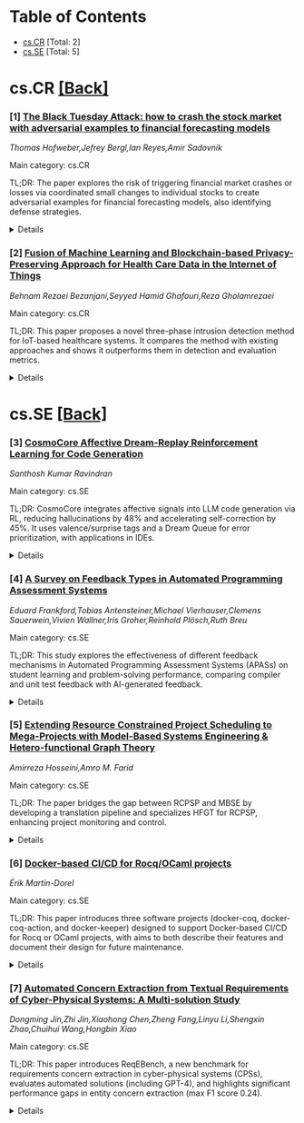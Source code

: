 <div id=toc></div>

# Table of Contents

- [cs.CR](#cs.CR) [Total: 2]
- [cs.SE](#cs.SE) [Total: 5]


<div id='cs.CR'></div>

# cs.CR [[Back]](#toc)

### [1] [The Black Tuesday Attack: how to crash the stock market with adversarial examples to financial forecasting models](https://arxiv.org/abs/2510.18990)
*Thomas Hofweber,Jefrey Bergl,Ian Reyes,Amir Sadovnik*

Main category: cs.CR

TL;DR: The paper explores the risk of triggering financial market crashes or losses via coordinated small changes to individual stocks to create adversarial examples for financial forecasting models, also identifying defense strategies.


<details>
  <summary>Details</summary>
Motivation: The article's authors seek to research this threat to prompt urgent action and increase awareness of this issue, which they believe is underestimated, to improve the resilience of financial systems against adversarial attacks. The investigation is prompted by the concern that these kinds of attacks may pose a major risk to financial stability and lead to significant economic losses for adversaries. These risks may exist in whole economies and individual stocks.

Method: The authors begin by analyzing the possibility of triggering a financial market crash by making small, coordinated changes to individual stock values, which collectively create an adversarial example for financial forecasting models. Next, they outline four parts of the investigation: how such an attack might proceed, its theoretical basis and economic damage, how it can be directed towards a whole economy or companies, and the defenses that could be used against it. They conclude that this issue is underappreciated and requires urgent research and defensive action.

Result: The paper finds that intentionally targeted stock market manipulations can successfully trigger self-fufilling crashes by the forecast model, and describes the specific methods and defenses for such threats. The authors point out that this threat could be directed at an entire economy or an individual company and pose a significant risk to financial stability.

Conclusion: The article concludes that the threat of causing financial market volatility through adversarial manipulation remains significantly underestimated and urgent research and defense mechanisms are needed to safeguard the financial system. The authors propose that the financial industry must focus on defenses, including changes to the structure of algorithms used by forecasting models, to protect against manipulation.

Abstract: We investigate and defend the possibility of causing a stock market crash via
small manipulations of individual stock values that together realize an
adversarial example to financial forecasting models, causing these models to
make the self-fulfilling prediction of a crash. Such a crash triggered by an
adversarial example would likely be hard to detect, since the model's
predictions would be accurate and the interventions that would cause it are
minor. This possibility is a major risk to financial stability and an
opportunity for hostile actors to cause great economic damage to an adversary.
This threat also exists against individual stocks and the corresponding
valuation of individual companies. We outline how such an attack might proceed,
what its theoretical basis is, how it can be directed towards a whole economy
or an individual company, and how one might defend against it. We conclude that
this threat is vastly underappreciated and requires urgent research on how to
defend against it.

</details>


### [2] [Fusion of Machine Learning and Blockchain-based Privacy-Preserving Approach for Health Care Data in the Internet of Things](https://arxiv.org/abs/2510.19026)
*Behnam Rezaei Bezanjani,Seyyed Hamid Ghafouri,Reza Gholamrezaei*

Main category: cs.CR

TL;DR: This paper proposes a novel three-phase intrusion detection method for IoT-based healthcare systems. It compares the method with existing approaches and shows it outperforms them in detection and evaluation metrics.


<details>
  <summary>Details</summary>
Motivation: The rapid adoption of IoT in healthcare has introduced critical security challenges, necessitating robust solutions to protect sensitive patient data against cyber threats.

Method: The proposed method consists of three phases: 1) Blockchain-Enabled Request and Transaction Encryption to secure data transactions, 2) Request Pattern Recognition Check to detect unauthorized access attempts using diverse data sources, and 3) Feature Selection with a BiLSTM network to improve intrusion detection accuracy and efficiency via machine learning.

Result: The simulation results show the proposed method surpasses recent approaches like AIBPSF-IoMT, OMLIDS-PBIoT, and AIMMFIDS in all key performance metrics including detection rate, false alarm rate, precision, recall, and accuracy.

Conclusion: The paper concludes that the proposed method effectively enhances the security of IoT-based healthcare systems by combining blockchain encryption, pattern recognition, and BiLSTM-based intrusion detection.

Abstract: In recent years, the rapid integration of Internet of Things (IoT) devices
into the healthcare sector has brought about revolutionary advancements in
patient care and data management. While these technological innovations hold
immense promise, they concurrently raise critical security concerns,
particularly in safeguarding medical data against potential cyber threats. The
sensitive nature of health-related information requires robust measures to
ensure the confidentiality, integrity, and availability of patient data in
IoT-enabled medical environments. Addressing the imperative need for enhanced
security in IoT-based healthcare systems, we propose a comprehensive method
encompassing three distinct phases. In the first phase, we implement
Blockchain-Enabled Request and Transaction Encryption to strengthen data
transaction security, providing an immutable and transparent framework. In the
second phase, we introduce a Request Pattern Recognition Check that leverages
diverse data sources to identify and block potential unauthorized access
attempts. Finally, the third phase incorporates Feature Selection and a BiLSTM
network to enhance the accuracy and efficiency of intrusion detection using
advanced machine learning techniques. We compared the simulation results of the
proposed method with three recent related methods: AIBPSF-IoMT, OMLIDS-PBIoT,
and AIMMFIDS. The evaluation criteria include detection rate, false alarm rate,
precision, recall, and accuracy - crucial benchmarks for assessing the overall
performance of intrusion detection systems. Our findings show that the proposed
method outperforms existing approaches across all evaluated criteria,
demonstrating its effectiveness in improving the security of IoT-based
healthcare systems.

</details>


<div id='cs.SE'></div>

# cs.SE [[Back]](#toc)

### [3] [CosmoCore Affective Dream-Replay Reinforcement Learning for Code Generation](https://arxiv.org/abs/2510.18895)
*Santhosh Kumar Ravindran*

Main category: cs.SE

TL;DR: CosmoCore integrates affective signals into LLM code generation via RL, reducing hallucinations by 48% and accelerating self-correction by 45%. It uses valence/surprise tags and a Dream Queue for error prioritization, with applications in IDEs.


<details>
  <summary>Details</summary>
Motivation: Inspired by human/animal learning via emotional feedback (e.g., embarrassment from errors), the paper addresses the inefficiency of traditional RLHF in prioritizing code generation corrections.

Method: A lightweight MLP tags code trajectories with valence (cringe) and surprise; high-valence errors are prioritized in a Dream Queue for five-fold replay, while low-surprise successes are pruned. Evaluated via HumanEval, BigCodeBench, and custom simulated environments.

Result: Reduces hallucinated code by 48% and accelerates self-correction by 45% (validated on Hugging Face models in PySpark). Ablations confirm valence tagging boosts exploration and pruning improves efficiency.

Conclusion: CosmoCore extends RLHF to incorporate emotional awareness, offering a framework for more reliable code assistants in IDEs and data pipelines, with released code and simulations for replication.

Abstract: We introduce CosmoCore, a neuroscience-inspired reinforcement learning (RL)
architecture that integrates affective signals to enhance code generation in
large language models (LLMs). Motivated by human and animal learning where
embarrassment from mistakes drives rapid correction, as observed in training a
puppy to avoid repeating errors after a single scolding CosmoCore tags code
generation trajectories with valence and surprise using a lightweight
multi-layer perceptron (MLP). High-negative valence (cringe) episodes, such as
buggy code outputs, are prioritized in a Dream Queue for five-fold replay
during off-policy updates, while low-surprise successes are pruned to prevent
overconfidence and buffer bloat. Evaluated on code generation benchmarks like
HumanEval and BigCodeBench, alongside simulations with a custom data pipeline
environment, CosmoCore reduces hallucinated code (e.g., syntax errors or
logical bugs) by 48\% and accelerates self-correction by 45\%. Local
experiments using Hugging Face models in a PySpark environment validate these
gains, with code snippets provided for replication. Ablations confirm valence
tagging boosts curiosity in exploration, and pruning mitigates inefficiency.
This framework extends RL from human feedback (RLHF) for more emotionally aware
code assistants, with applications in IDEs and data pipelines. Code and the
custom mini-world simulation are released.

</details>


### [4] [A Survey on Feedback Types in Automated Programming Assessment Systems](https://arxiv.org/abs/2510.18923)
*Eduard Frankford,Tobias Antensteiner,Michael Vierhauser,Clemens Sauerwein,Vivien Wallner,Iris Groher,Reinhold Plösch,Ruth Breu*

Main category: cs.SE

TL;DR: This study explores the effectiveness of different feedback mechanisms in Automated Programming Assessment Systems (APASs) on student learning and problem-solving performance, comparing compiler and unit test feedback with AI-generated feedback.


<details>
  <summary>Details</summary>
Motivation: The growing demand for programming education across diverse academic fields necessitates better teaching, grading, and tutoring resources. Current APASs using unit tests have limited feedback capacity, while advances in Large Language Models (LLL) enable new possibilities for high-quality, personalized assessment feedback.

Method: A large-scale comparative study involving over 200 university students evaluated three feedback types: 1) Compiler feedback, 2) Unit test feedback (current APAS standard), and 3) LLM-based feedback (advanced AI approach). The study measures perceived feedback quality and student performance outcomes.

Result: Surprisingly, while students found unit test feedback most helpful, AI-generated feedback showed significantly better learning outcomes. The LLM feedback helped students improve both problem-solving approaches and code refinement, leading to higher performance scores than alternative methods.

Conclusion: The study recommends a hybrid approach where APASs combine traditional unit testing with AI-driven guidance. This combination offers strengths of standardized testing with the increased personalization and effectiveness of LLM-based feedback to enhance programming education outcomes.

Abstract: With the recent rapid increase in digitization across all major industries,
acquiring programming skills has increased the demand for introductory
programming courses. This has further resulted in universities integrating
programming courses into a wide range of curricula, including not only
technical studies but also business and management fields of study.
  Consequently, additional resources are needed for teaching, grading, and
tutoring students with diverse educational backgrounds and skills. As part of
this, Automated Programming Assessment Systems (APASs) have emerged, providing
scalable and high-quality assessment systems with efficient evaluation and
instant feedback. Commonly, APASs heavily rely on predefined unit tests for
generating feedback, often limiting the scope and level of detail of feedback
that can be provided to students. With the rise of Large Language Models (LLMs)
in recent years, new opportunities have emerged as these technologies can
enhance feedback quality and personalization.
  To investigate how different feedback mechanisms in APASs are perceived by
students, and how effective they are in supporting problem-solving, we have
conducted a large-scale study with over 200 students from two different
universities. Specifically, we compare baseline Compiler Feedback, standard
Unit Test Feedback, and advanced LLM-based Feedback regarding perceived quality
and impact on student performance.
  Results indicate that while students rate unit test feedback as the most
helpful, AI-generated feedback leads to significantly better performances.
These findings suggest combining unit tests and AI-driven guidance to optimize
automated feedback mechanisms and improve learning outcomes in programming
education.

</details>


### [5] [Extending Resource Constrained Project Scheduling to Mega-Projects with Model-Based Systems Engineering & Hetero-functional Graph Theory](https://arxiv.org/abs/2510.19035)
*Amirreza Hosseini,Amro M. Farid*

Main category: cs.SE

TL;DR: The paper bridges the gap between RCPSP and MBSE by developing a translation pipeline and specializes HFGT for RCPSP, enhancing project monitoring and control.


<details>
  <summary>Details</summary>
Motivation: The paper aims to connect the resource-constrained project scheduling problem (RCPSP) with model-based systems engineering (MBSE) and hetero-functional graph theory (HFGT), addressing the lack of integration in managing complex systems.

Method: The authors created a translation pipeline converting activity-on-node networks to SysML activity diagrams and operand nets. They specialized the hetero-functional network minimum-cost flow (HFNMCF) formulation for RCPSP and demonstrated its application through an illustrative instance with both renewable and non-renewable operands.

Result: The specialized HFNMCF formulation showed that RCPSP can be recovered as a special case of a broader model, and it produced similar project schedules while providing explicit explanations of project states, facilitating better monitoring and control.

Conclusion: The proposed framework successfully integrates RCPSP within MBSE and HFGT, preserving traditional strengths while supporting complex, real-world project constraints and decision-making in megaprojects, marking a significant advancement in project scheduling theory and application.

Abstract: Within the project management context, project scheduling serves as an
indispensable component, functioning as a fundamental tool for planning,
monitoring, controlling, and managing projects more broadly. Although the
resource-constrained project scheduling problem (RCPSP) lies at the core of
project management activities, it remains largely disconnected from the broader
literature on model-based systems engineering (MBSE), thereby limiting its
integration into the design and management of complex systems. The original
contribution of this paper is twofold. First, the paper seeks to reconcile the
RCPSP with the broader literature and vocabulary of model-based systems
engineering and hetero-functional graph theory (HFGT). A concrete translation
pipeline from an activity-on-node network to a SysML activity diagram, and then
to an operand net is constructed. Using this representation, it specializes the
hetero-functional network minimum-cost flow (HFNMCF) formulation to the RCPSP
context as a systematic means of HFGT for quantitative analysis and proves that
the RCPSP is recoverable as a special case of a broader model. Secondly, on an
illustrative instance with renewable and non-renewable operands, the
specialized HFNMCF, while producing similar schedules, yields explicit
explanations of the project states that enable richer monitoring and control.
Overall, the framework preserves the strengths of the classical RCPSP while
accommodating real-world constraints and enterprise-level decision processes
encountered in large, complex megaprojects.

</details>


### [6] [Docker-based CI/CD for Rocq/OCaml projects](https://arxiv.org/abs/2510.19089)
*Érik Martin-Dorel*

Main category: cs.SE

TL;DR: This paper introduces three software projects (docker-coq, docker-coq-action, and docker-keeper) designed to support Docker-based CI/CD for Rocq or OCaml projects, with aims to both describe their features and document their design for future maintenance.


<details>
  <summary>Details</summary>
Motivation: The motivation is to facilitate the adoption and maintenance of Docker-based CI/CD (Continuous Integration/Continuous Deployment) for Rocq (formerly Coq) or OCaml projects by providing a high-level overview of features and detailed documentation of design decisions.

Method: The authors present three specific software projects, each serving a purpose within the Docker-based CI/CD pipeline, and document the features and the rationale behind the design decisions of these tools in a structured manner.

Result: The paper provides a clear description of the three Docker-based tools and their features, along with their design choices, which facilitates their usage and future maintenance.

Conclusion: The conclusion emphasizes the importance of these projects in supporting Docker-based CI/CD for Rocq or OCaml, and the value of documenting their features and design for both users and maintainers.

Abstract: This paper presents three closely-related software projects, namely:
docker-coq, docker-coq-action, and docker-keeper. It aims at two objectives:
provide a high-level description of the available features -- to foster the use
of a Docker-based CI/CD for Rocq (formerly known as Coq) or OCaml projects --
and document the underlying requirements and the main design choices of these
three DevOps tools -- to help their future maintainers.

</details>


### [7] [Automated Concern Extraction from Textual Requirements of Cyber-Physical Systems: A Multi-solution Study](https://arxiv.org/abs/2510.19237)
*Dongming Jin,Zhi Jin,Xiaohong Chen,Zheng Fang,Linyu Li,Shengxin Zhao,Chuihui Wang,Hongbin Xiao*

Main category: cs.SE

TL;DR: This paper introduces ReqEBench, a new benchmark for requirements concern extraction in cyber-physical systems (CPSs), evaluates automated solutions (including GPT-4), and highlights significant performance gaps in entity concern extraction (max F1 score 0.24).


<details>
  <summary>Details</summary>
Motivation: The deep integration of information and physical systems in CPSs complicates requirement extraction. Existing automated solutions lack fair evaluation benchmarks to guide improvement.

Method: Authors created ReqEBench with 2,721 real-world CPSs requirements (12 projects) and four design advantages: real-world alignment, comprehensive concern coverage, rigorous annotation, and multi-domain applicability. Conducted comparative studies across three automated extraction solution types.

Result: 1) Even GPT-4 achieves only 0.24 F1 score in entity concern extraction. 2)Large language model-based methods show significant shortcomings. 3) Failure case analysis reveals systematic limitations in handling CPSs-specific concerns.

Conclusion: ReqEBench provides a foundational benchmark for advancing automated CPSs requirement extraction. The low performance highlights urgent need for improved methods addressing CPSs-specific challenges in automated concern extraction.

Abstract: Cyber-physical systems (CPSs) are characterized by a deep integration of the
information space and the physical world, which makes the extraction of
requirements concerns more challenging. Some automated solutions for
requirements concern extraction have been proposed to alleviate the burden on
requirements engineers. However, evaluating the effectiveness of these
solutions, which relies on fair and comprehensive benchmarks, remains an open
question. To address this gap, we propose ReqEBench, a new CPSs requirements
concern extraction benchmark, which contains 2,721 requirements from 12
real-world CPSs. ReqEBench offers four advantages. It aligns with real-world
CPSs requirements in multiple dimensions, e.g., scale and complexity. It covers
comprehensive concerns related to CPSs requirements. It undergoes a rigorous
annotation process. It covers multiple application domains of CPSs, e.g.,
aerospace and healthcare. We conducted a comparative study on three types of
automated requirements concern extraction solutions and revealed their
performance in real-world CPSs using our ReqEBench. We found that the highest
F1 score of GPT-4 is only 0.24 in entity concern extraction. We further analyze
failure cases of popular LLM-based solutions, summarize their shortcomings, and
provide ideas for improving their capabilities. We believe ReqEBench will
facilitate the evaluation and development of automated requirements concern
extraction.

</details>
